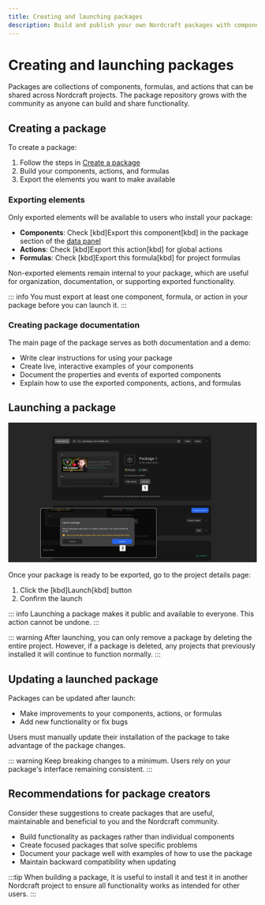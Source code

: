 ```yaml
---
title: Creating and launching packages
description: Build and publish your own Nordcraft packages with components, actions, and formulas to share functionality with the Nordcraft community.
---
```


# Creating and launching packages

Packages are collections of components, formulas, and actions that can be shared across Nordcraft projects. The package repository grows with the community as anyone can build and share functionality.

## Creating a package

To create a package:

1. Follow the steps in [Create a package](/get-started/create-a-project#create-a-package)
2. Build your components, actions, and formulas
3. Export the elements you want to make available

### Exporting elements

Only exported elements will be available to users who install your package:

- **Components**: Check [kbd]Export this component[kbd] in the package section of the [data panel](/the-editor/data-panel)
- **Actions**: Check [kbd]Export this action[kbd] for global actions
- **Formulas**: Check [kbd]Export this formula[kbd] for project formulas

Non-exported elements remain internal to your package, which are useful for organization, documentation, or supporting exported functionality.

::: info
You must export at least one component, formula, or action in your package before you can launch it.
:::

### Creating package documentation

The main page of the package serves as both documentation and a demo:

- Write clear instructions for using your package
- Create live, interactive examples of your components
- Document the properties and events of exported components
- Explain how to use the exported components, actions, and formulas

## Launching a package

![The project details page for a package, showing the domain, a link to view the live demo site, an invite button and a clone button. Below are the project details including the name, organisation, screenshot and description. There is the option to edit details, or launch the package. Superimposed on this image is the launch package dialog with the following disclaimer: once a package is launched, it's visible to everyone. You cannot undo this action. The dialo includes options to cancle or launch.|16/9](launch-a-package.webp 'Launch a package')

Once your package is ready to be exported, go to the project details page:

1. Click the [kbd]Launch[kbd] button
2. Confirm the launch

::: info
Launching a package makes it public and available to everyone. This action cannot be undone.
:::

::: warning
After launching, you can only remove a package by deleting the entire project. However, if a package is deleted, any projects that previously installed it will continue to function normally.
:::

## Updating a launched package

Packages can be updated after launch:

- Make improvements to your components, actions, or formulas
- Add new functionality or fix bugs

Users must manually update their installation of the package to take advantage of the package changes.

::: warning
Keep breaking changes to a minimum. Users rely on your package's interface remaining consistent.
:::

## Recommendations for package creators

Consider these suggestions to create packages that are useful, maintainable and beneficial to you and the Nordcraft community.

- Build functionality as packages rather than individual components
- Create focused packages that solve specific problems
- Document your package well with examples of how to use the package
- Maintain backward compatibility when updating

:::tip
When building a package, it is useful to install it and test it in another Nordcraft project to ensure all functionality works as intended for other users.
:::
